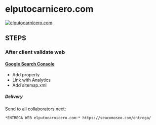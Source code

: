 # elputocarnicero.com

[![elputocarnicero.com](/assets/media/logo.png)](https://elputocarnicero.com/)


## STEPS


### After client validate web


#### [Google Search Console](https://search.google.com/search-console)

- Add property
- Link with Analytics
- Add sitemap.xml


##### Delivery

Send to all collaborators next:

```
*ENTREGA WEB elputocarnicero.com:* https://seacomoseo.com/entrega/
```
